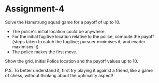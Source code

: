 # Assignment-4

Solve the Hamstrung squad game for a payoff of up to 10.

- The police's initial location could be anywhere.
- For the initial fugitive location relative to the police, compute the payoff (steps taken to catch the fugitive; pursuer minimises it, and evader maximises it).
- The police makes the first move.

Show the grid, initial Police location and the payoff values up to 10.

P.S. To better understand it, first try playing it against a friend, like a game of chess, without thinking about the optimality aspect!

